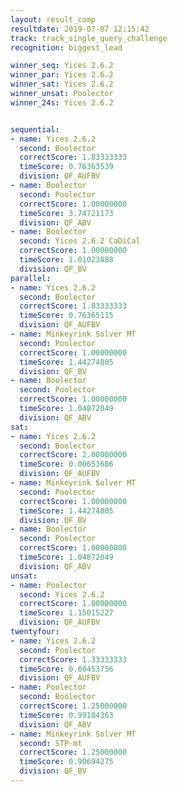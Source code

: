 ```yaml
---
layout: result_comp
resultdate: 2019-07-07 12:15:42
track: track_single_query_challenge
recognition: biggest_lead

winner_seq: Yices 2.6.2
winner_par: Yices 2.6.2
winner_sat: Yices 2.6.2
winner_unsat: Poolector
winner_24s: Yices 2.6.2


sequential:
- name: Yices 2.6.2
  second: Boolector
  correctScore: 1.83333333
  timeScore: 0.76363539
  division: QF_AUFBV
- name: Boolector
  second: Poolector
  correctScore: 1.00000000
  timeScore: 3.74721173
  division: QF_ABV
- name: Boolector
  second: Yices 2.6.2 CaDiCal
  correctScore: 1.00000000
  timeScore: 1.01023888
  division: QF_BV
parallel:
- name: Yices 2.6.2
  second: Boolector
  correctScore: 1.83333333
  timeScore: 0.76365115
  division: QF_AUFBV
- name: Minkeyrink Solver MT
  second: Poolector
  correctScore: 1.00000000
  timeScore: 1.44274805
  division: QF_BV
- name: Boolector
  second: Poolector
  correctScore: 1.00000000
  timeScore: 1.04872049
  division: QF_ABV
sat:
- name: Yices 2.6.2
  second: Boolector
  correctScore: 2.00000000
  timeScore: 0.00653686
  division: QF_AUFBV
- name: Minkeyrink Solver MT
  second: Poolector
  correctScore: 1.00000000
  timeScore: 1.44274805
  division: QF_BV
- name: Boolector
  second: Poolector
  correctScore: 1.00000000
  timeScore: 1.04872049
  division: QF_ABV
unsat:
- name: Poolector
  second: Yices 2.6.2
  correctScore: 1.00000000
  timeScore: 1.15015227
  division: QF_AUFBV
twentyfour:
- name: Yices 2.6.2
  second: Poolector
  correctScore: 1.33333333
  timeScore: 0.60453756
  division: QF_AUFBV
- name: Poolector
  second: Boolector
  correctScore: 1.25000000
  timeScore: 0.99184363
  division: QF_ABV
- name: Minkeyrink Solver MT
  second: STP-mt
  correctScore: 1.25000000
  timeScore: 0.90694275
  division: QF_BV
---
```

